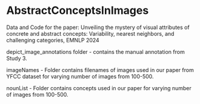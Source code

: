# AbstractConceptsInImages
Data and Code for the paper: Unveiling the mystery of visual attributes of concrete and abstract concepts: Variability, nearest neighbors, and challenging categories, EMNLP 2024

depict_image_annotations folder - contains the manual annotation from Study 3. 

imageNames - Folder contains filenames of images used in our paper from YFCC dataset for varying number of images from 100-500. 

nounList - Folder contains concepts used in our paper for varying number of images from 100-500.

